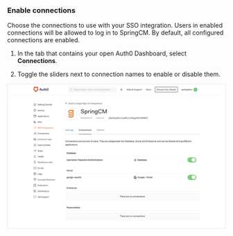 ### Enable connections

Choose the connections to use with your SSO integration. Users in enabled connections will be allowed to log in to SpringCM. By default, all configured connections are enabled.

1. In the tab that contains your open Auth0 Dashboard, select **Connections**.

2. Toggle the sliders next to connection names to enable or disable them.

![Enable/Disable Connections](/media/articles/dashboard/sso-integrations/settings-connections-springcm.png)
